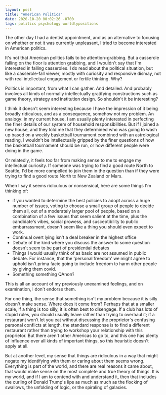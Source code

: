 ```yaml
---
layout: post
title: "American Politics"
date: 2020-10-20 00:02:26 -0700
tags: politics psychology worldlypositions
---
```

The other day I had a dentist appointment, and as an alternative to focusing on whether or not it was currently unpleasant, I tried to become interested in American politics.

It's not that American politics fails to be attention-grabbing. But a casserole falling on the floor is attention grabbing, and I wouldn't say that I'm interested in falling casseroles. I do read about the political situation, but like a casserole-fall viewer, mostly with curiosity and responsive dismay, not with real intellectual engagement or fertile thinking. Why?

Politics is important, from what I can gather. And detailed. And probably involves all kinds of normally intellectually gratifying constructions such as game theory, strategy and institution design. So shouldn't it be interesting?

I think it doesn't seem interesting because I have the impression of it being broadly ridiculous, and as a consequence, somehow not my problem. An analogy: in my current house, I am usually plenty interested in perfecting the finer details of our system of household responsibilities. But if I joined a new house, and they told me that they determined who was going to wash up based on a weekly basketball tournament combined with an astrological reading, I wouldn't be intellectually gripped by the finer questions of how the basketball tournament should be run, or how different people were doing in the game.

Or relatedly, it feels too far from making sense to me to engage my intellectual curiosity. If someone was trying to find a good route North to Seattle, I'd be more compelled to join them in the question than if they were trying to find a good route North to New Zealand or Mars.

When I say it seems ridiculous or nonsensical, here are some things I'm thinking of:
- if you wanted to determine the best policies to adopt across a huge number of issues, voting to choose a small group of people to decide them all, out of a moderately larger pool of people, based on a combination of a few issues that seem salient at the time, plus the candidate's vibes, social prowess, and susceptibility to public embarrassment, doesn't seem like a thing you should even expect to work.
- Continual overt lying isn't a deal breaker in the highest office
- Debate of the kind where you discuss the answer to some question [doesn't seem to be part of](/2020-10-08-punishment-for-forgotten-norms.md) presidential debates
- Things I would usually think of as basic are not assumed in public debate. For instance, that the 'personal freedom' we might agree to uphold isn't prima facie going to include freedom to harm other people by giving them covid.
- Something something QAnon?

This is all an account of my previously unexamined feelings, and on examination, I don't endorse them.

For one thing, the sense that something isn't my problem because it is silly doesn't make sense. Where does it come from? Perhaps that at a smaller scale, if a thing is too silly, it is often best to disengage. If a club has lots of stupid rules, you should usually leave rather than trying to overhaul it; if a restaurant won't let you eat without discussing the proprietor's confusing personal conflicts at length, the standard response is to find a different restaurant rather than trying to workshop your relationship with this proprietor. But there aren't other Americas to go to, and this one has plenty of influence over all kinds of important things, so this heuristic doesn't apply at all.

But at another level, my sense that things are ridiculous in a way that might negate my identifying with them or caring about them seems wrong. Everything is part of the world, and there are real reasons it came about, that would make sense on the most complete and true theory of things. It is my world, and if I am to contend with and understand it, then that includes the curling of Donald Trump's lips as much as much as the flocking of swallows, the unfolding of logic, or the spiraling of galaxies.
